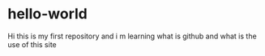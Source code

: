 # hello-world

Hi this is my first repository and i m learning what is github and what is the use of this site
